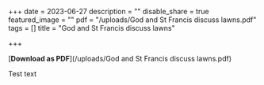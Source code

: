 +++
date = 2023-06-27
description = ""
disable_share = true
featured_image = ""
pdf = "/uploads/God and St Francis discuss lawns.pdf"
tags = []
title = "God and St Francis discuss lawns"

+++

[**Download as PDF**](/uploads/God and St Francis discuss lawns.pdf)

Test text